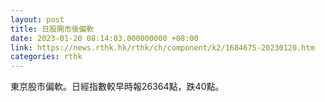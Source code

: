 ```yaml
---
layout: post
title: 日股開市後偏軟
date: 2023-01-20 08:14:03.000000000 +08:00
link: https://news.rthk.hk/rthk/ch/component/k2/1684675-20230120.htm
categories: rthk
---
```


東京股市偏軟。日經指數較早時報26364點，跌40點。
